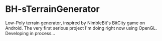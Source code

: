 # BH-sTerrainGenerator
Low-Poly terrain generator, inspired by NimbleBit's BitCity game on Android. The very first serious project I'm doing right now using OpenGL. Developing in process...
